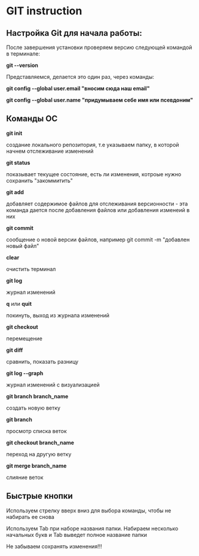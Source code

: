 # GIT instruction

## Настройка Git для начала работы:

После завершения  установки проверяем версию следующей командой в терминале:

**git --version**

Представляемся, делается это один раз, через команды:

**git config --global user.email "вносим сюда наш email"**

**git config --global user.name "придумываем себе имя или псевдоним"**

## Команды ОС

**git init**

создание локального репозитория, т.е указываем папку, в которой начнем отслеживание изменений

**git status**

показывает текущее состояние, есть ли изменения, котроые нужно сохранить "закоммитить"

**git add**

добавляет содержимое файлов для отслеживания версионности - эта команда дается после добавления файлов или добавления изменеий в них

**git commit**

сообщение о новой версии файлов, например git commit -m "добавлен новый файл"

**clear**

очистить терминал

**git log**

журнал изменений

**q** или **quit**

покинуть, выход из журнала изменений

**git checkout** 

перемещение 

**git diff**

сравнить, показать разницу

**git log --graph**

журнал изменений с визуализацией

**git branch branch_name**

создать новую ветку

**git branch**

просмотр списка веток

**git checkout branch_name**

переход на другую ветку

**git merge branch_name**

слияние веток

## Быстрые кнопки

Используем стрелку вверх вниз для выбора команды, чтобы не набирать ее снова

Используем Tab при наборе названия папки. Набираем несколько начальных букв и Tab выведет полное название папки 

Не забываем сохранять изменения!!!